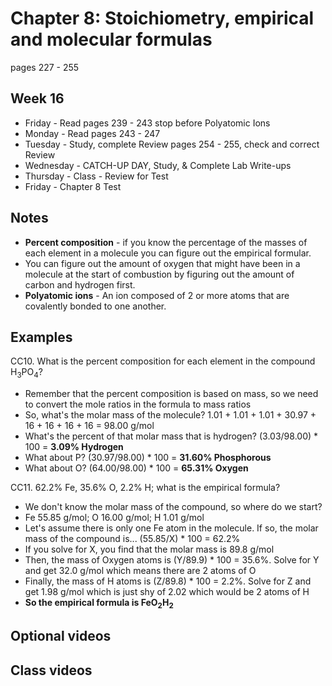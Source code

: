 # Chapter 8: Stoichiometry, empirical and molecular formulas

pages 227 - 255

## Week 16

- Friday - Read pages 239 - 243 stop before Polyatomic Ions
- Monday - Read pages 243 - 247
- Tuesday - Study, complete Review pages 254 - 255, check and correct Review
- Wednesday - CATCH-UP DAY, Study, & Complete Lab Write-ups
- Thursday - Class - Review for Test
- Friday - Chapter 8 Test

## Notes

- **Percent composition** - if you know the percentage of the masses of each element in a molecule you can figure out the empirical formular. 
- You can figure out the amount of oxygen that might have been in a molecule at the start of combustion by figuring out the amount of carbon and hydrogen first. 
- **Polyatomic ions** - An ion composed of 2 or more atoms that are covalently bonded to one another.


## Examples

CC10. What is the percent composition for each element in the compound H<sub>3</sub>PO<sub>4</sub>?
- Remember that the percent composition is based on mass, so we need to convert the mole ratios in the formula to mass ratios
- So, what's the molar mass of the molecule? 1.01 + 1.01 + 1.01 + 30.97 + 16 + 16 + 16 + 16 = 98.00 g/mol
- What's the percent of that molar mass that is hydrogen? (3.03/98.00) * 100 = **3.09% Hydrogen**
- What about P? (30.97/98.00) * 100 = **31.60% Phosphorous**
- What about O? (64.00/98.00) * 100 = **65.31% Oxygen**

CC11. 62.2% Fe, 35.6% O, 2.2% H; what is the empirical formula?
- We don't know the molar mass of the compound, so where do we start?
- Fe 55.85 g/mol; O 16.00 g/mol; H 1.01 g/mol
- Let's assume there is only one Fe atom in the molecule. If so, the molar mass of the compound is... (55.85/X) * 100 = 62.2%
- If you solve for X, you find that the molar mass is 89.8 g/mol
- Then, the mass of Oxygen atoms is (Y/89.9) * 100 = 35.6%. Solve for Y and get 32.0 g/mol which means there are 2 atoms of O
- Finally, the mass of H atoms is (Z/89.8) * 100 = 2.2%. Solve for Z and get 1.98 g/mol which is just shy of 2.02 which would be 2 atoms of H
- **So the empirical formula is FeO<sub>2</sub>H<sub>2</sub>**

## Optional videos

## Class videos

